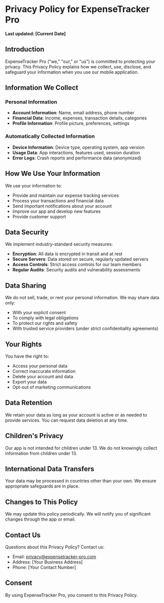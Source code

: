 # Privacy Policy for ExpenseTracker Pro

**Last updated: [Current Date]**

## Introduction

ExpenseTracker Pro ("we," "our," or "us") is committed to protecting your privacy. This Privacy Policy explains how we collect, use, disclose, and safeguard your information when you use our mobile application.

## Information We Collect

### Personal Information
- **Account Information**: Name, email address, phone number
- **Financial Data**: Income, expenses, transaction details, categories
- **Profile Information**: Profile picture, preferences, settings

### Automatically Collected Information
- **Device Information**: Device type, operating system, app version
- **Usage Data**: App interactions, features used, session duration
- **Error Logs**: Crash reports and performance data (anonymized)

## How We Use Your Information

We use your information to:
- Provide and maintain our expense tracking services
- Process your transactions and financial data
- Send important notifications about your account
- Improve our app and develop new features
- Provide customer support

## Data Security

We implement industry-standard security measures:
- **Encryption**: All data is encrypted in transit and at rest
- **Secure Servers**: Data stored on secure, regularly updated servers
- **Access Controls**: Strict access controls for our team members
- **Regular Audits**: Security audits and vulnerability assessments

## Data Sharing

We do not sell, trade, or rent your personal information. We may share data only:
- With your explicit consent
- To comply with legal obligations
- To protect our rights and safety
- With trusted service providers (under strict confidentiality agreements)

## Your Rights

You have the right to:
- Access your personal data
- Correct inaccurate information
- Delete your account and data
- Export your data
- Opt-out of marketing communications

## Data Retention

We retain your data as long as your account is active or as needed to provide services. You can request data deletion at any time.

## Children's Privacy

Our app is not intended for children under 13. We do not knowingly collect information from children under 13.

## International Data Transfers

Your data may be processed in countries other than your own. We ensure appropriate safeguards are in place.

## Changes to This Policy

We may update this policy periodically. We will notify you of significant changes through the app or email.

## Contact Us

Questions about this Privacy Policy? Contact us:
- Email: privacy@expensetracker-pro.com
- Address: [Your Business Address]
- Phone: [Your Contact Number]

## Consent

By using ExpenseTracker Pro, you consent to this Privacy Policy.
